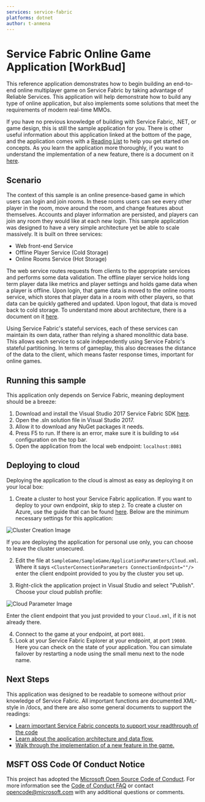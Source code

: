 ```yaml
---
services: service-fabric
platforms: dotnet
author: t-anmena
---
```


# Service Fabric Online Game Application [WorkBud]
This reference application demonstrates how to begin building an end-to-end online multiplayer game on Service Fabric by taking advantage of Reliable Services. This application will help demonstrate how to build any type of online application, but also implements some solutions that meet the requirements of modern real-time MMOs.

If you have no previous knowledge of building with Service Fabric, .NET, or game design, this is still the sample application for you. There is other useful information about this application linked at the bottom of the page, and the application comes with a [Reading List][3] to help you get started on concepts. As you learn the application more thoroughly, if you want to understand the implementation of a new feature, there is a document on it [here][5].

## Scenario
The context of this sample is an online presence-based game in which users can login and join rooms. In these rooms users can see every other player in the room, move around the room, and change features about themselves. Accounts and player information are persisted, and players can join any room they would like at each new login. This sample application was designed to have a very simple architecture yet be able to scale massively. It is built on three services:

- Web front-end Service
- Offline Player Service (Cold Storage)
- Online Rooms Service (Hot Storage)

The web service routes requests from clients to the appropriate services and performs some data validation. The offline player service holds long term player data like metrics and player settings and holds game data when a player is offline. Upon login, that game data is moved to the online rooms service, which stores that player data in a room with other players, so that data can be quickly gathered and updated. Upon logout, that data is moved back to cold storage. To understand more about architecture, there is a document on it [here][4].

Using Service Fabric's stateful services, each of these services can maintain its own data, rather than relying a shared monolithic data base. This allows each service to scale independently using Service Fabric's stateful partitioning. In terms of gameplay, this also decreases the distance of the data to the client, which means faster response times, important for online games.

## Running this sample
This application only depends on Service Fabric, meaning deployment should be a breeze:

1. Download and install the Visual Studio 2017 Service Fabric SDK [here][1].
2. Open the .sln solution file in Visual Studio 2017.
3. Allow it to download any NuGet packages it needs.
4. Press F5 to run. If there is an error, make sure it is building to `x64` configuration on the top bar.
5. Open the application from the local web endpoint: `localhost:8081`

## Deploying to cloud
Deploying the application to the cloud is almost as easy as deploying it on your local box:

1. Create a cluster to host your Service Fabric application. If you want to deploy to your own endpoint, skip to step `2`. To create a cluster on Azure, use the guide that can be found [here][2]. Below are the minimum necessary settings for this application:

![Cluster Creation Image][options1]

If you are deploying the application for personal use only, you can choose to leave the cluster unsecured.

2. Edit the file at `SampleGame/SampleGame/ApplicationParameters/Cloud.xml`. Where it says `<ClusterConnectionParameters ConnectionEndpoint=""/>` enter the client endpoint provided to you by the cluster you set up.

3. Right-click the application project in Visual Studio and select "Publish". Choose your cloud publish profile:

![Cloud Parameter Image][publish]

Enter the client endpoint that you just provided to your `Cloud.xml`, if it is not already there.

4. Connect to the game at your endpoint, at port `8081`.
5. Look at your Service Fabric Explorer at your endpoint, at port `19080`. Here you can check on the state of your application. You can simulate failover by restarting a node using the small menu next to the node name.

## Next Steps
This application was designed to be readable to someone without prior knowledge of Service Fabric. All important functions are documented XML-style in /docs, and there are also some general documents to support the readings:
- [Learn important Service Fabric concepts to support your readthrough of the code][3]
- [Learn about the application architecture and data flow.][4]
- [Walk through the implementation of a new feature in the game.][5]

## MSFT OSS Code Of Conduct Notice
This project has adopted the [Microsoft Open Source Code of Conduct](https://opensource.microsoft.com/codeofconduct/). For more information see the [Code of Conduct FAQ](https://opensource.microsoft.com/codeofconduct/faq/) or contact [opencode@microsoft.com](mailto:opencode@microsoft.com) with any additional questions or comments.

[1]: https://docs.microsoft.com/en-us/azure/service-fabric/service-fabric-get-started
[2]: https://docs.microsoft.com/en-us/azure/service-fabric/service-fabric-cluster-creation-via-portal#create-cluster-in-the-azure-portal
[3]: ../master/docs/concepts.md
[4]: ../master/docs/architecture.md
[5]: ../master/docs/newfeature.md
[options1]: ../master/docs/media/options1.png
[publish]: ../master/docs/media/publish.png
